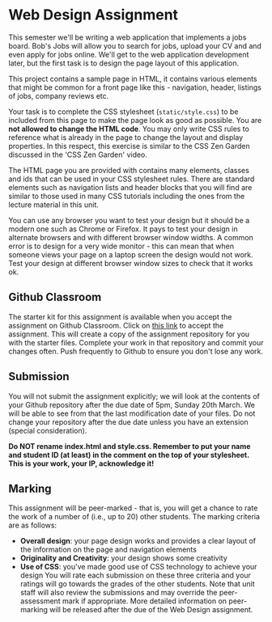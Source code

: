 # Web Design Assignment

This semester we'll be writing a web application that implements a jobs board.  Bob's Jobs will allow you to search for jobs, upload your CV and and even apply for jobs online.  We'll get to the web application development later, but the first task is to design the  page layout of this application.

This project contains a sample page in HTML, it contains various elements that might be common for a front page like this - navigation, header, listings of jobs, company reviews etc.

Your task is to complete the CSS stylesheet (`static/style.css`) to be included from this page to make the page look as good as possible.  You are __not allowed to change the HTML code__. You may only write CSS rules to reference what is already in the page to change the layout and display properties. In this respect, this exercise is similar to the CSS Zen Garden discussed in the 'CSS Zen Garden' video.

The HTML page you are provided with contains many elements, classes and ids that can be used in your CSS stylesheet rules.  There are standard elements such as navigation lists and header blocks that you will find are similar to those used in many CSS tutorials including the ones from the lecture material in this unit.  

You can use any browser you want to test your design but it should be a modern one such as Chrome or Firefox.  It pays to test your design in alternate browsers and with different browser window widths. A common error is to design for a very wide monitor - this can mean that when someone views your page on a laptop screen the design would not work.  Test your design at different browser window sizes to check that it works ok.

## Github Classroom

The starter kit for this assignment is available when you accept the assignment on Github Classroom. Click on [this link](#) to accept the assignment. This will create a copy of the assignment repository for you with the starter files. Complete your work in that repository and commit your changes often. Push frequently to Github to ensure you don't lose any work.

## Submission

You will not submit the assignment explicitly; we will look at the contents of your Github repository after the due date of 5pm, Sunday 20th March. We will be able to see from that the last modification date of your files. Do not change your repository after the due date unless you have an extension (special consideration).

**Do NOT rename index.html and style.css. Remember to put your name and student ID (at least) in the comment on the top of your stylesheet. This is your work, your IP, acknowledge it!**

## Marking

This assignment will be peer-marked - that is, you will get a chance to rate the work of a number of (i.e., up to 20) other students. The marking criteria are as follows:
- **Overall design**: your page design works and provides a clear layout of the information on the page and navigation elements
- **Originality and Creativity**: your design shows some creativity
- **Use of CSS**: you've made good use of CSS technology to achieve your design
You will rate each submission on these three criteria and your ratings will go towards the grades of the other students. Note that unit staff will also review the submissions and may override the peer-assessment mark if appropriate. More detailed information on peer-marking will be released after the due of the Web Design assignment.
